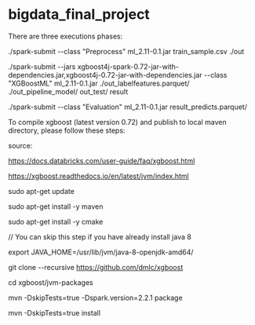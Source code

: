 # bigdata_final_project


There are three executions phases:

./spark-submit --class "Preprocess" ml_2.11-0.1.jar  train_sample.csv ./out

./spark-submit --jars xgboost4j-spark-0.72-jar-with-dependencies.jar,xgboost4j-0.72-jar-with-dependencies.jar --class "XGBoostML" ml_2.11-0.1.jar  ./out_labelfeatures.parquet/ ./out_pipeline_model/ out_test/ result

./spark-submit --class "Evaluation" ml_2.11-0.1.jar  result_predicts.parquet/


To compile xgboost (latest version 0.72) and publish to local maven directory, please follow these steps:


source: 

https://docs.databricks.com/user-guide/faq/xgboost.html

https://xgboost.readthedocs.io/en/latest/jvm/index.html

sudo apt-get update

sudo apt-get install -y maven

sudo apt-get install -y cmake

// You can skip this step if you have already install java 8

export JAVA_HOME=/usr/lib/jvm/java-8-openjdk-amd64/

git clone --recursive https://github.com/dmlc/xgboost

cd xgboost/jvm-packages

mvn -DskipTests=true -Dspark.version=2.2.1 package

mvn -DskipTests=true install



